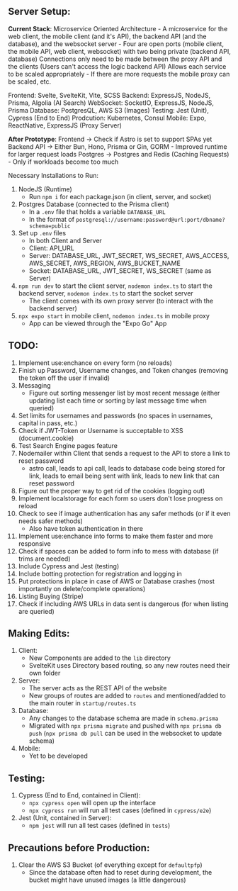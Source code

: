 ## Server Setup:

**Current Stack**:
Microservice Oriented Architecture
    - A microservice for the web client, the mobile client (and it's API), the backend API (and the database), and the websocket server
    - Four are open ports (mobile client, the mobile API, web client, websocket) with two being private (backend API, database)
Connections only need to be made between the proxy API and the clients (Users can't access the logic backend API)
Allows each service to be scaled appropriately
    - If there are more requests the mobile proxy can be scaled, etc.

Frontend: Svelte, SvelteKit, Vite, SCSS
Backend: ExpressJS, NodeJS, Prisma, Algolia (AI Search)
WebSocket: SocketIO, ExpressJS, NodeJS, Prisma
Database: PostgresQL, AWS S3 (Images)
Testing: Jest (Unit), Cypress (End to End)
Prodcution: Kubernetes, Consul
Mobile: Expo, ReactNative, ExpressJS (Proxy Server)

**After Prototype**:
Frontend -> Check if Astro is set to support SPAs yet
Backend API -> Either Bun, Hono, Prisma or Gin, GORM
    - Improved runtime for larger request loads
Postgres -> Postgres and Redis (Caching Requests)
    - Only if workloads become too much

Necessary Installations to Run:
1. NodeJS (Runtime)
    - Run `npm i` for each package.json (in client, server, and socket)
2. Postgres Database (connected to the Prisma client)
    - In a `.env` file that holds a variable `DATABASE_URL`
    - In the format of `postgresql://username:password@url:port/dbname?schema=public`
3. Set up `.env` files
    - In both Client and Server
    - Client: API_URL
    - Server: DATABASE_URL, JWT_SECRET, WS_SECRET, AWS_ACCESS, AWS_SECRET, AWS_REGION, AWS_BUCKET_NAME
    - Socket: DATABASE_URL, JWT_SECRET, WS_SECRET (same as Server)
4. `npm run dev` to start the client server, `nodemon index.ts` to start the backend server, `nodemon index.ts` to start the socket server
    - The client comes with its own proxy server (to interact with the backend server)
5. `npx expo start` in mobile client, `nodemon index.ts` in mobile proxy
    - App can be viewed through the "Expo Go" App

## TODO:
1. Implement use:enchance on every form (no reloads)
1. Finish up Password, Username changes, and Token changes (removing the token off the user if invalid)
1. Messaging
    - Figure out sorting messenger list by most recent message (either updating list each time or sorting by last message time when queried)
2. Set limits for usernames and passwords (no spaces in usernames, capital in pass, etc.)
2. Check if JWT-Token or Username is succeptable to XSS (document.cookie)
2. Test Search Engine pages feature
2. Nodemailer within Client that sends a request to the API to store a link to reset password
    - astro call, leads to api call, leads to database code being stored for link, leads to email being sent with link, leads to new link that can reset password
3. Figure out the proper way to get rid of the cookies (logging out)
4. Implement localstorage for each form so users don't lose progress on reload
5. Check to see if image authentication has any safer methods (or if it even needs safer methods)
    - Also have token authentication in there
5. Implement use:enchance into forms to make them faster and more responsive
6. Check if spaces can be added to form info to mess with database (if trims are needed)
7. Include Cypress and Jest (testing)
8. Include botting protection for registration and logging in
8. Put protections in place in case of AWS or Database crashes (most importantly on delete/complete operations)
8. Listing Buying (Stripe)
8. Check if including AWS URLs in data sent is dangerous (for when listing are queried)

## Making Edits:
1. Client:
    - New Components are added to the `lib` directory
    - SvelteKit uses Directory based routing, so any new routes need their own folder
2. Server:
    - The server acts as the REST API of the website
    - New groups of routes are added to `routes` and mentioned/added to the main router in `startup/routes.ts`
3. Database:
    - Any changes to the database schema are made in `schema.prisma`
    - Migrated with `npx prisma migrate` and pushed with `npx prisma db push` (`npx prisma db pull` can be used in the websocket to update schema)
4. Mobile:
    - Yet to be developed

## Testing:
1. Cypress (End to End, contained in Client):
    - `npx cypress open` will open up the interface
    - `npx cypress run` will run all test cases (defined in `cypress/e2e`)
2. Jest (Unit, contained in Server):
    - `npm jest` will run all test cases (defined in `tests`)

## Precautions before Production:
1. Clear the AWS S3 Bucket (of everything except for `defaultpfp`)
    - Since the database often had to reset during development, the bucket might have unused images (a little dangerous)